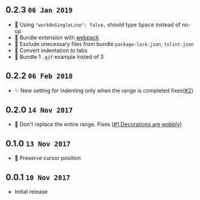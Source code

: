 ## 0.2.3 `06 Jan 2019`

- 🐛 Using `"workOnSingleLine": false,` should type <kbd>Space</kbd> instead of no-op
- 🔨 Bundle extension with [webpack](https://github.com/Microsoft/vscode-extension-samples/tree/master/webpack-sample)
- 🔨 Exclude unecessary files from bundle `package-lock.json`, `tslint.json`
- 🔨 Convert indentation to tabs
- 🔨 Bundle 1 `.gif` example insted of 3

## 0.2.2 `06 Feb 2018`

- ✨ New setting for indenting only when the range is completed fixes([#2][i2])

## 0.2.0 `14 Nov 2017`

- 🐛 Don't replace the entire range. Fixes ([#1 Decorations are wobbly][i1])

## 0.1.0 `13 Nov 2017`

- 🐛 Preserve cursor position

## 0.0.1 `10 Nov 2017`

- Initial release

[i1]: https://github.com/usernamehw/vscode-indent-one-space/issues/1
[i2]: https://github.com/usernamehw/vscode-indent-one-space/issues/2